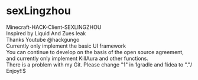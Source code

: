 # sexLingzhou
Minecraft-HACK-Client-SEXLINGZHOU\
Inspired by Liquid And Zues leak\
Thanks Youtube @hackgungo\
Currently only implement the basic UI framework\
You can continue to develop on the basis of the open source agreement, and currently only implement KillAura and other functions.\
There is a problem with my Git. Please change "1" in 1gradle and 1idea to "."/
Enjoy!:$
